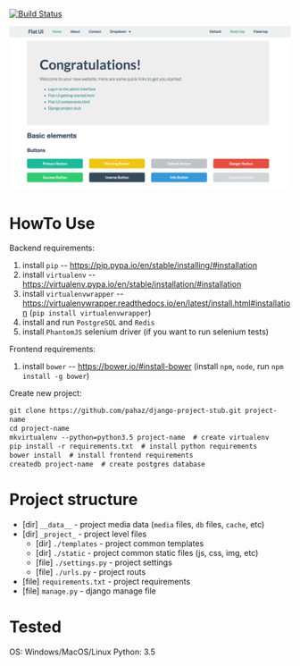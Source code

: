 [![Build Status](https://travis-ci.org/pahaz/django-project-stub.svg?branch=master)](https://travis-ci.org/pahaz/django-project-stub)

![index](./docs/img/index.png)

# HowTo Use #

Backend requirements:

  1. install `pip` -- https://pip.pypa.io/en/stable/installing/#installation
  1. install `virtualenv` -- https://virtualenv.pypa.io/en/stable/installation/#installation
  1. install `virtualenvwrapper` -- https://virtualenvwrapper.readthedocs.io/en/latest/install.html#installation (`pip install virtualenvwrapper`)
  1. install and run `PostgreSQL` and `Redis`
  1. install `PhantomJS` selenium driver (if you want to run selenium tests)

Frontend requirements:

  1. install `bower` -- https://bower.io/#install-bower (install `npm`, `node`, run `npm install -g bower`)

Create new project:

    git clone https://github.com/pahaz/django-project-stub.git project-name
    cd project-name
    mkvirtualenv --python=python3.5 project-name  # create virtualenv
    pip install -r requirements.txt  # install python requirements
    bower install  # install frontend requirements
    createdb project-name  # create postgres database

# Project structure #

 - [dir] `__data__` - project media data (`media` files, `db` files, `cache`, etc)
 - [dir] `_project_` - project level files
    - [dir] `./templates` - project common templates
    - [dir] `./static` - project common static files (js, css, img, etc)
    - [file] `./settings.py` - project settings
    - [file] `./urls.py` - project routs
 - [file] `requirements.txt` - project requirements
 - [file] `manage.py` - django manage file

# Tested #

OS: Windows/MacOS/Linux
Python: 3.5
